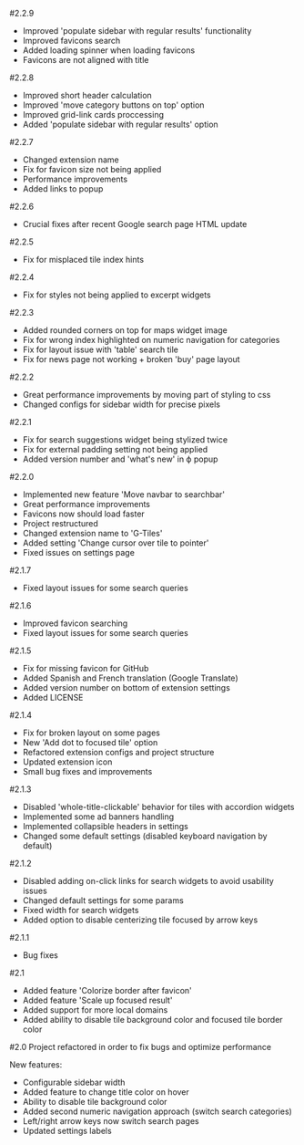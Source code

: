 #2.2.9
- Improved 'populate sidebar with regular results' functionality
- Improved favicons search
- Added loading spinner when loading favicons
- Favicons are not aligned with title

#2.2.8 
- Improved short header calculation
- Improved 'move category buttons on top' option
- Improved grid-link cards proccessing
- Added 'populate sidebar with regular results' option

#2.2.7
- Changed extension name
- Fix for favicon size not being applied
- Performance improvements
- Added links to popup

#2.2.6
- Crucial fixes after recent Google search page HTML update

#2.2.5
- Fix for misplaced tile index hints

#2.2.4
- Fix for styles not being applied to excerpt widgets

#2.2.3
- Added rounded corners on top for maps widget image
- Fix for wrong index highlighted on numeric navigation for categories
- Fix for layout issue with 'table' search tile
- Fix for news page not working + broken 'buy' page layout

#2.2.2
- Great performance improvements by moving part of styling to css
- Changed configs for sidebar width for precise pixels

#2.2.1
- Fix for search suggestions widget being stylized twice
- Fix for external padding setting not being applied
- Added version number and 'what's new' in ф popup

#2.2.0
- Implemented new feature 'Move navbar to searchbar'
- Great performance improvements
- Favicons now should load faster
- Project restructured
- Changed extension name to 'G-Tiles'
- Added setting 'Change cursor over tile to pointer'
- Fixed issues on settings page

#2.1.7
- Fixed layout issues for some search queries

#2.1.6
- Improved favicon searching
- Fixed layout issues for some search queries

#2.1.5
- Fix for missing favicon for GitHub
- Added Spanish and French translation (Google Translate)
- Added version number on bottom of extension settings
- Added LICENSE

#2.1.4
- Fix for broken layout on some pages
- New 'Add dot to focused tile' option
- Refactored extension configs and project structure
- Updated extension icon
- Small bug fixes and improvements

#2.1.3
- Disabled 'whole-title-clickable' behavior for tiles with accordion widgets
- Implemented some ad banners handling
- Implemented collapsible headers in settings
- Changed some default settings (disabled keyboard navigation by default)

#2.1.2
- Disabled adding on-click links for search widgets to avoid usability issues
- Changed default settings for some params
- Fixed width for search widgets 
- Added option to disable centerizing tile focused by arrow keys

#2.1.1
- Bug fixes

#2.1
- Added feature 'Colorize border after favicon'
- Added feature 'Scale up focused result'
- Added support for more local domains
- Added ability to disable tile background color and focused tile border color

#2.0
Project refactored in order to fix bugs and optimize performance

New features:
- Configurable sidebar width
- Added feature to change title color on hover
- Ability to disable tile background color
- Added second numeric navigation approach (switch search categories)
- Left/right arrow keys now switch search pages
- Updated settings labels


